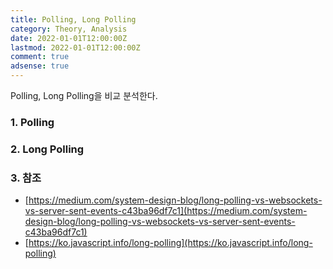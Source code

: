 ```yaml
---
title: Polling, Long Polling
category: Theory, Analysis
date: 2022-01-01T12:00:00Z
lastmod: 2022-01-01T12:00:00Z
comment: true
adsense: true
---
```


Polling, Long Polling을 비교 분석한다.

### 1. Polling



### 2. Long Polling



### 3. 참조

* [https://medium.com/system-design-blog/long-polling-vs-websockets-vs-server-sent-events-c43ba96df7c1](https://medium.com/system-design-blog/long-polling-vs-websockets-vs-server-sent-events-c43ba96df7c1)
* [https://ko.javascript.info/long-polling](https://ko.javascript.info/long-polling)
